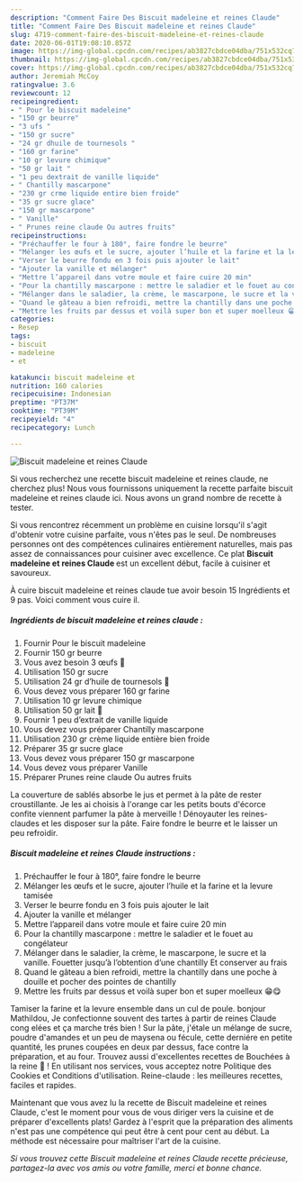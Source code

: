 ```yaml
---
description: "Comment Faire Des Biscuit madeleine et reines Claude"
title: "Comment Faire Des Biscuit madeleine et reines Claude"
slug: 4719-comment-faire-des-biscuit-madeleine-et-reines-claude
date: 2020-06-01T19:08:10.857Z
image: https://img-global.cpcdn.com/recipes/ab3827cbdce04dba/751x532cq70/biscuit-madeleine-et-reines-claude-photo-principale-de-la-recette.jpg
thumbnail: https://img-global.cpcdn.com/recipes/ab3827cbdce04dba/751x532cq70/biscuit-madeleine-et-reines-claude-photo-principale-de-la-recette.jpg
cover: https://img-global.cpcdn.com/recipes/ab3827cbdce04dba/751x532cq70/biscuit-madeleine-et-reines-claude-photo-principale-de-la-recette.jpg
author: Jeremiah McCoy
ratingvalue: 3.6
reviewcount: 12
recipeingredient:
- " Pour le biscuit madeleine"
- "150 gr beurre"
- "3 ufs "
- "150 gr sucre"
- "24 gr dhuile de tournesols "
- "160 gr farine"
- "10 gr levure chimique"
- "50 gr lait "
- "1 peu dextrait de vanille liquide"
- " Chantilly mascarpone"
- "230 gr crme liquide entire bien froide"
- "35 gr sucre glace"
- "150 gr mascarpone"
- " Vanille"
- " Prunes reine claude Ou autres fruits"
recipeinstructions:
- "Préchauffer le four à 180°, faire fondre le beurre"
- "Mélanger les œufs et le sucre, ajouter l’huile et la farine et la levure tamisée"
- "Verser le beurre fondu en 3 fois puis ajouter le lait"
- "Ajouter la vanille et mélanger"
- "Mettre l’appareil dans votre moule et faire cuire 20 min"
- "Pour la chantilly mascarpone : mettre le saladier et le fouet au congélateur"
- "Mélanger dans le saladier, la crème, le mascarpone, le sucre et la vanille. Fouetter jusqu’à l’obtention d’une chantilly Et conserver au frais"
- "Quand le gâteau a bien refroidi, mettre la chantilly dans une poche à douille et pocher des pointes de chantilly"
- "Mettre les fruits par dessus et voilà super bon et super moelleux 😁😋"
categories:
- Resep
tags:
- biscuit
- madeleine
- et

katakunci: biscuit madeleine et 
nutrition: 160 calories
recipecuisine: Indonesian
preptime: "PT37M"
cooktime: "PT39M"
recipeyield: "4"
recipecategory: Lunch

---
```



![Biscuit madeleine et reines Claude](https://img-global.cpcdn.com/recipes/ab3827cbdce04dba/751x532cq70/biscuit-madeleine-et-reines-claude-photo-principale-de-la-recette.jpg)

Si vous recherchez une recette biscuit madeleine et reines claude, ne cherchez plus! Nous vous fournissons uniquement la recette parfaite biscuit madeleine et reines claude ici. Nous avons un grand nombre de recette à tester.

Si vous rencontrez récemment un problème en cuisine lorsqu'il s'agit d'obtenir votre cuisine parfaite, vous n'êtes pas le seul. De nombreuses personnes ont des compétences culinaires entièrement naturelles, mais pas assez de connaissances pour cuisiner avec excellence. Ce plat <strong> Biscuit madeleine et reines Claude </strong> est un excellent début, facile à cuisiner et savoureux.

<!--inarticleads1-->

À cuire biscuit madeleine et reines claude tue avoir besoin 15 Ingrédients et 9 pas. Voici comment vous cuire il.

##### Ingrédients de biscuit madeleine et reines claude :

1. Fournir  Pour le biscuit madeleine
1. Fournir 150 gr beurre
1. Vous avez besoin 3 œufs 🥚
1. Utilisation 150 gr sucre
1. Utilisation 24 gr d’huile de tournesols 🌻
1. Vous devez vous préparer 160 gr farine
1. Utilisation 10 gr levure chimique
1. Utilisation 50 gr lait 🥛
1. Fournir 1 peu d’extrait de vanille liquide
1. Vous devez vous préparer  Chantilly mascarpone
1. Utilisation 230 gr crème liquide entière bien froide
1. Préparer 35 gr sucre glace
1. Vous devez vous préparer 150 gr mascarpone
1. Vous devez vous préparer  Vanille
1. Préparer  Prunes reine claude Ou autres fruits


La couverture de sablés absorbe le jus et permet à la pâte de rester croustillante. Je les ai choisis à l&#39;orange car les petits bouts d&#39;écorce confite viennent parfumer la pâte à merveille ! Dénoyauter les reines-claudes et les disposer sur la pâte. Faire fondre le beurre et le laisser un peu refroidir. 

<!--inarticleads2-->

##### Biscuit madeleine et reines Claude instructions :

1. Préchauffer le four à 180°, faire fondre le beurre
1. Mélanger les œufs et le sucre, ajouter l’huile et la farine et la levure tamisée
1. Verser le beurre fondu en 3 fois puis ajouter le lait
1. Ajouter la vanille et mélanger
1. Mettre l’appareil dans votre moule et faire cuire 20 min
1. Pour la chantilly mascarpone : mettre le saladier et le fouet au congélateur
1. Mélanger dans le saladier, la crème, le mascarpone, le sucre et la vanille. Fouetter jusqu’à l’obtention d’une chantilly Et conserver au frais
1. Quand le gâteau a bien refroidi, mettre la chantilly dans une poche à douille et pocher des pointes de chantilly
1. Mettre les fruits par dessus et voilà super bon et super moelleux 😁😋


Tamiser la farine et la levure ensemble dans un cul de poule. bonjour Mathildou, Je confectionne souvent des tartes à partir de reines Claude cong elées et ça marche trés bien ! Sur la pâte, j&#39;étale un mélange de sucre, poudre d&#39;amandes et un peu de maysena ou fécule, cette derniére en petite quantité, les prunes coupées en deux par dessus, face contre la préparation, et au four. Trouvez aussi d&#39;excellentes recettes de Bouchées à la reine 👑 ! En utilisant nos services, vous acceptez notre Politique des Cookies et Conditions d&#39;utilisation. Reine-claude : les meilleures recettes, faciles et rapides. 

<!--inarticleads1-->

<p>
Maintenant que vous avez lu la recette de Biscuit madeleine et reines Claude, c'est le moment pour vous de vous diriger vers la cuisine et de préparer d'excellents plats! Gardez à l'esprit que la préparation des aliments n'est pas une compétence qui peut être à cent pour cent au début. La méthode est nécessaire pour maîtriser l'art de la cuisine.
</p>

<p>
<i>Si vous trouvez cette Biscuit madeleine et reines Claude recette précieuse, partagez-la avec vos amis ou votre famille, merci et bonne chance.</i>
</p>
